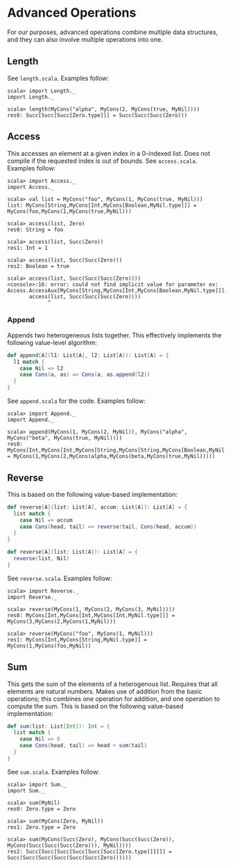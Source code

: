 # Advanced Operations #

For our purposes, advanced operations combine multiple data structures, and they can also involve multiple operations into one.

## Length ##

See `length.scala`.
Examples follow:

```
scala> import Length._
import Length._

scala> length(MyCons("alpha", MyCons(2, MyCons(true, MyNil))))
res0: Succ[Succ[Succ[Zero.type]]] = Succ(Succ(Succ(Zero)))
```

## Access ##

This accesses an element at a given index in a 0-indexed list.
Does not compile if the requested index is out of bounds.
See `access.scala`.
Examples follow:

```
scala> import Access._
import Access._

scala> val list = MyCons("foo", MyCons(1, MyCons(true, MyNil)))
list: MyCons[String,MyCons[Int,MyCons[Boolean,MyNil.type]]] = MyCons(foo,MyCons(1,MyCons(true,MyNil)))

scala> access(list, Zero)
res0: String = foo

scala> access(list, Succ(Zero))
res1: Int = 1

scala> access(list, Succ(Succ(Zero)))
res2: Boolean = true

scala> access(list, Succ(Succ(Succ(Zero))))
<console>:16: error: could not find implicit value for parameter ev: Access.AccessAux[MyCons[String,MyCons[Int,MyCons[Boolean,MyNil.type]]],Succ[Succ[Succ[Zero.type]]],Element]
       access(list, Succ(Succ(Succ(Zero))))
             ^
```

### Append ###

Appends two heterogeneous lists together.
This effectively implements the following value-level algorithm:

```scala
def append[A](l1: List[A], l2: List[A]): List[A] = {
  l1 match {
    case Nil => l2
    case Cons(a, as) => Cons(a, as.append(l2))
  }
}
```

See `append.scala` for the code.
Examples follow:

```
scala> import Append._
import Append._

scala> append(MyCons(1, MyCons(2, MyNil)), MyCons("alpha", MyCons("beta", MyCons(true, MyNil))))
res0: MyCons[Int,MyCons[Int,MyCons[String,MyCons[String,MyCons[Boolean,MyNil.type]]]]] = MyCons(1,MyCons(2,MyCons(alpha,MyCons(beta,MyCons(true,MyNil)))))
```

## Reverse ##

This is based on the following value-based implementation:

```scala
def reverse[A](list: List[A], accum: List[A]): List[A] = {
  list match {
    case Nil => accum
    case Cons(head, tail) => reverse(tail, Cons(head, accum))
  }
}

def reverse[A](list: List[A]): List[A] = {
  reverse(list, Nil)
}
```

See `reverse.scala`.
Examples follow:

```
scala> import Reverse._
import Reverse._

scala> reverse(MyCons(1, MyCons(2, MyCons(3, MyNil))))
res0: MyCons[Int,MyCons[Int,MyCons[Int,MyNil.type]]] = MyCons(3,MyCons(2,MyCons(1,MyNil)))

scala> reverse(MyCons("foo", MyCons(1, MyNil)))
res1: MyCons[Int,MyCons[String,MyNil.type]] = MyCons(1,MyCons(foo,MyNil))
```

## Sum ##

This gets the sum of the elements of a heterogenous list.
Requires that all elements are natural numbers.
Makes use of addition from the basic operations; this combines one operation for addition, and one operation to compute the sum.
This is based on the following value-based implementation:

```scala
def sum(list: List[Int]): Int = {
  list match {
    case Nil => 0
    case Cons(head, tail) => head + sum(tail)
  }
}
```

See `sum.scala`.
Examples follow:

```
scala> import Sum._
import Sum._

scala> sum(MyNil)
res0: Zero.type = Zero

scala> sum(MyCons(Zero, MyNil))
res1: Zero.type = Zero

scala> sum(MyCons(Succ(Zero), MyCons(Succ(Succ(Zero)), MyCons(Succ(Succ(Succ(Zero))), MyNil))))
res2: Succ[Succ[Succ[Succ[Succ[Succ[Zero.type]]]]]] = Succ(Succ(Succ(Succ(Succ(Succ(Zero))))))
```
